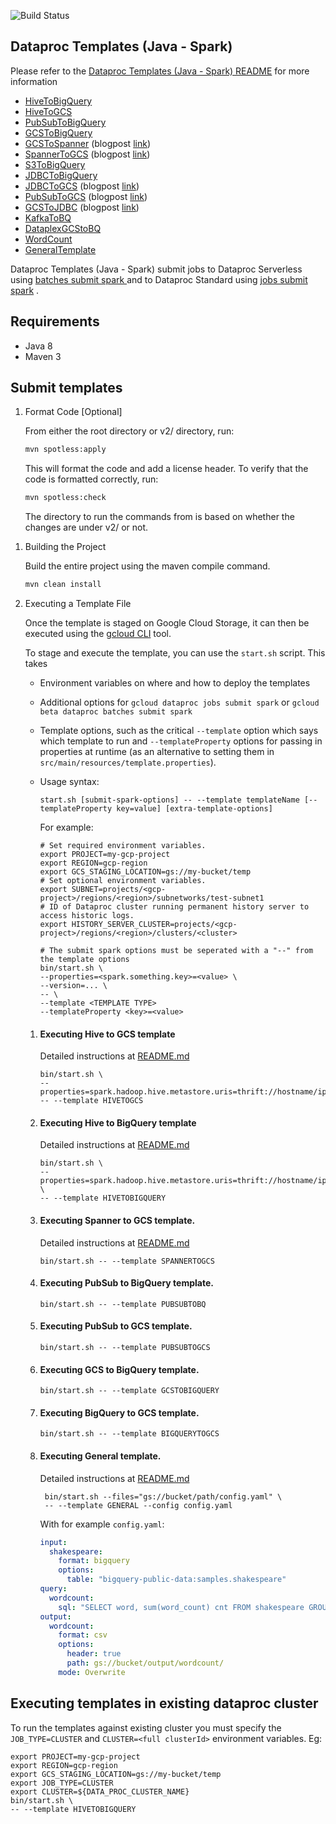 ![Build Status](https://dataproctemplatesci.com/buildStatus/icon?job=dataproc-templates-build%2Fbuild-job-java&&subject=java-build)


## Dataproc Templates (Java - Spark)
Please refer to the [Dataproc Templates (Java - Spark) README](java/README.md)  for more information
* [HiveToBigQuery](/java/src/main/java/com/google/cloud/dataproc/templates/hive/README.md)
* [HiveToGCS](/java/src/main/java/com/google/cloud/dataproc/templates/hive/README.md)
* [PubSubToBigQuery](/java/src/main/java/com/google/cloud/dataproc/templates/pubsub/README.md)
* [GCSToBigQuery](/java/src/main/java/com/google/cloud/dataproc/templates/gcs/README.md)
* [GCSToSpanner](/java/src/main/java/com/google/cloud/dataproc/templates/gcs/README.md) (blogpost [link](https://medium.com/google-cloud/fast-export-large-database-tables-using-gcp-serverless-dataproc-spark-bb32b1260268))
* [SpannerToGCS](/java/src/main/java/com/google/cloud/dataproc/templates/databases/README.md) (blogpost [link](https://medium.com/google-cloud/cloud-spanner-export-query-results-using-dataproc-serverless-6f2f65b583a4))
* [S3ToBigQuery](/java/src/main/java/com/google/cloud/dataproc/templates/s3/README.md)
* [JDBCToBigQuery](/java/src/main/java/com/google/cloud/dataproc/templates/jdbc/README.md)
* [JDBCToGCS](/java/src/main/java/com/google/cloud/dataproc/templates/jdbc/README.md) (blogpost [link](https://medium.com/google-cloud/fast-export-large-database-tables-using-gcp-serverless-dataproc-spark-bb32b1260268))
* [PubSubToGCS](/java/src/main/java/com/google/cloud/dataproc/templates/pubsub/README.md#2-pubsub-to-gcs) (blogpost [link](https://medium.com/google-cloud/stream-data-from-pub-sub-to-cloud-storage-using-dataproc-serverless-7a1e4823926e))
* [GCSToJDBC](/java/src/main/java/com/google/cloud/dataproc/templates/gcs/README.md) (blogpost [link](https://medium.com/google-cloud/importing-data-from-gcs-to-databases-via-jdbc-using-dataproc-serverless-7ed75eab93ba))
* [KafkaToBQ](/java/src/main/java/com/google/cloud/dataproc/templates/kafka/README.md)
* [DataplexGCStoBQ](/java/src/main/java/com/google/cloud/dataproc/templates/dataplex/README.md)
* [WordCount](/java/src/main/java/com/google/cloud/dataproc/templates/word/WordCount.java)
* [GeneralTemplate](/java/src/main/java/com/google/cloud/dataproc/templates/general/README.md)


Dataproc Templates (Java - Spark) submit jobs to Dataproc Serverless using [batches submit spark ](https://cloud.google.com/sdk/gcloud/reference/dataproc/batches/submit/spark) and to Dataproc Standard using [jobs submit spark](https://cloud.google.com/sdk/gcloud/reference/dataproc/jobs/submit/spark) .

## Requirements

* Java 8
* Maven 3

## Submit templates

1) Format Code [Optional]

   From either the root directory or v2/ directory, run:

    ```sh
    mvn spotless:apply
    ```

   This will format the code and add a license header. To verify that the code is
   formatted correctly, run:

    ```sh
    mvn spotless:check
    ```

   The directory to run the commands from is based on whether the changes are under v2/ or not.

1. Building the Project

    Build the entire project using the maven compile command.

    ```sh
    mvn clean install
    ```

2. Executing a Template File

    Once the template is staged on Google Cloud Storage, it can then be
    executed using the
    [gcloud CLI](https://cloud.google.com/sdk/gcloud/reference/dataproc/jobs)
    tool.

    To stage and execute the template, you can use the `start.sh` script. This takes
    * Environment variables on where and how to deploy the templates
    * Additional options for `gcloud dataproc jobs submit spark` or `gcloud beta dataproc batches submit spark`
    * Template options, such as the critical `--template` option which says which template to run and
      `--templateProperty` options for passing in properties at runtime (as an alternative to setting
      them in `src/main/resources/template.properties`).

    * Usage syntax:
        ```
        start.sh [submit-spark-options] -- --template templateName [--templateProperty key=value] [extra-template-options]
        ```

        For example:
        ```
        # Set required environment variables.
        export PROJECT=my-gcp-project
        export REGION=gcp-region
        export GCS_STAGING_LOCATION=gs://my-bucket/temp
        # Set optional environment variables.
        export SUBNET=projects/<gcp-project>/regions/<region>/subnetworks/test-subnet1
        # ID of Dataproc cluster running permanent history server to access historic logs.
        export HISTORY_SERVER_CLUSTER=projects/<gcp-project>/regions/<region>/clusters/<cluster>

        # The submit spark options must be seperated with a "--" from the template options
        bin/start.sh \
        --properties=<spark.something.key>=<value> \
        --version=... \
        -- \
        --template <TEMPLATE TYPE>
        --templateProperty <key>=<value>
        ```

    1. #### Executing Hive to GCS template
        Detailed instructions at [README.md](src/main/java/com/google/cloud/dataproc/templates/hive/README.md)
        ```
        bin/start.sh \
        --properties=spark.hadoop.hive.metastore.uris=thrift://hostname/ip:9083
        -- --template HIVETOGCS
        ```

    1. #### Executing Hive to BigQuery template
        Detailed instructions at [README.md](src/main/java/com/google/cloud/dataproc/templates/hive/README.md)
        ```
        bin/start.sh \
        --properties=spark.hadoop.hive.metastore.uris=thrift://hostname/ip:9083 \
        -- --template HIVETOBIGQUERY
        ```

    1. #### Executing Spanner to GCS template.
        Detailed instructions at [README.md](src/main/java/com/google/cloud/dataproc/templates/databases/README.md)
        ```
        bin/start.sh -- --template SPANNERTOGCS
        ```

    1. #### Executing PubSub to BigQuery template.
        ```
        bin/start.sh -- --template PUBSUBTOBQ
        ```

   1. #### Executing PubSub to GCS template.
       ```
       bin/start.sh -- --template PUBSUBTOGCS
       ```

    1. #### Executing GCS to BigQuery template.
        ```
        bin/start.sh -- --template GCSTOBIGQUERY
        ```

   1. #### Executing BigQuery to GCS template.
       ```
       bin/start.sh -- --template BIGQUERYTOGCS
       ```

    1. #### Executing General template.
       Detailed instructions at [README.md](src/main/java/com/google/cloud/dataproc/templates/general/README.md)
       ```
        bin/start.sh --files="gs://bucket/path/config.yaml" \
        -- --template GENERAL --config config.yaml
        ```
        With for example `config.yaml`:
        ```yaml
        input:
          shakespeare:
            format: bigquery
            options:
              table: "bigquery-public-data:samples.shakespeare"
        query:
          wordcount:
            sql: "SELECT word, sum(word_count) cnt FROM shakespeare GROUP by word ORDER BY cnt DESC"
        output:
          wordcount:
            format: csv
            options:
              header: true
              path: gs://bucket/output/wordcount/
            mode: Overwrite
        ```

## Executing templates in existing dataproc cluster

To run the templates against existing cluster you must specify the `JOB_TYPE=CLUSTER` and `CLUSTER=<full clusterId>` environment variables. Eg:

    export PROJECT=my-gcp-project
    export REGION=gcp-region
    export GCS_STAGING_LOCATION=gs://my-bucket/temp
    export JOB_TYPE=CLUSTER
    export CLUSTER=${DATA_PROC_CLUSTER_NAME}
    bin/start.sh \
    -- --template HIVETOBIGQUERY
